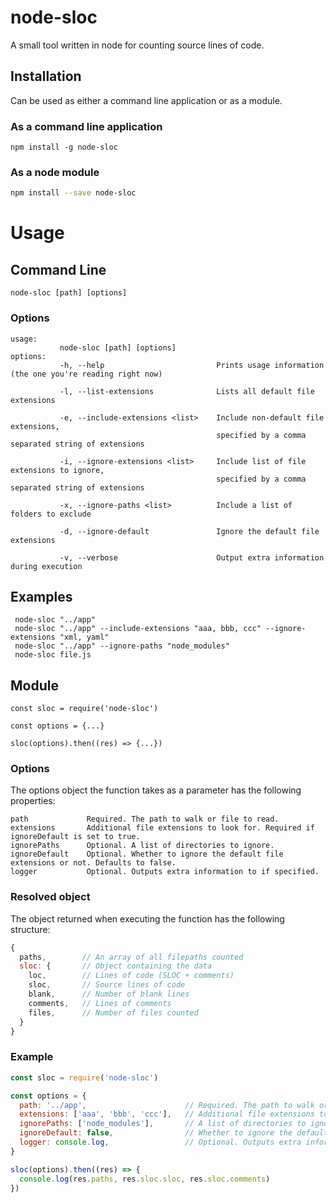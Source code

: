 # node-sloc
A small tool written in node for counting source lines of code.

## Installation
Can be used as either a command line application or as a module.

### As a command line application
```
npm install -g node-sloc
```
### As a node module
```sh
npm install --save node-sloc
```
# Usage
## Command Line
``` node-sloc [path] [options] ```

### Options
```
usage:
           node-sloc [path] [options]
options:
           -h, --help                         Prints usage information (the one you're reading right now)

           -l, --list-extensions              Lists all default file extensions

           -e, --include-extensions <list>    Include non-default file extensions,
                                              specified by a comma separated string of extensions

           -i, --ignore-extensions <list>     Include list of file extensions to ignore,
                                              specified by a comma separated string of extensions

           -x, --ignore-paths <list>          Include a list of folders to exclude

           -d, --ignore-default               Ignore the default file extensions

           -v, --verbose                      Output extra information during execution

```
## Examples
```
 node-sloc "../app"
 node-sloc "../app" --include-extensions "aaa, bbb, ccc" --ignore-extensions "xml, yaml"
 node-sloc "../app" --ignore-paths "node_modules"
 node-sloc file.js
```

## Module
```
const sloc = require('node-sloc')

const options = {...}

sloc(options).then((res) => {...})
```

### Options
The options object the function takes as a parameter has the following properties:
```
path             Required. The path to walk or file to read.
extensions       Additional file extensions to look for. Required if ignoreDefault is set to true.
ignorePaths      Optional. A list of directories to ignore.
ignoreDefault    Optional. Whether to ignore the default file extensions or not. Defaults to false.
logger           Optional. Outputs extra information to if specified.
```
### Resolved object
The object returned when executing the function has the following structure:
```js
{
  paths,        // An array of all filepaths counted
  sloc: {       // Object containing the data
    loc,        // Lines of code (SLOC + comments)
    sloc,       // Source lines of code
    blank,      // Number of blank lines
    comments,   // Lines of comments
    files,      // Number of files counted
  }
}
```

### Example
```js
const sloc = require('node-sloc')

const options = {
  path: '../app',                      // Required. The path to walk or file to read.
  extensions: ['aaa', 'bbb', 'ccc'],   // Additional file extensions to look for. Required if ignoreDefault is set to true.
  ignorePaths: ['node_modules'],       // A list of directories to ignore.
  ignoreDefault: false,                // Whether to ignore the default file extensions or not
  logger: console.log,                 // Optional. Outputs extra information to if specified.
}

sloc(options).then((res) => {
  console.log(res.paths, res.sloc.sloc, res.sloc.comments)
})

```
